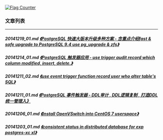 <a rel="nofollow" href="http://info.flagcounter.com/h9V1"  ><img src="http://s03.flagcounter.com/count/h9V1/bg_FFFFFF/txt_000000/border_CCCCCC/columns_2/maxflags_12/viewers_0/labels_0/pageviews_0/flags_0/"  alt="Flag Counter"  border="0"  ></a>  
  
### 文章列表  
----  
##### 20141219_01.md   [《PostgreSQL 快速大版本升级多种方案 - 含重点介绍fast & safe upgrade to PostgreSQL 9.4 use pg_upgrade & zfs》](20141219_01.md)  
##### 20141214_01.md   [《PostgreSQL 触发器应用 - use trigger audit record which column modified, insert, delete.》](20141214_01.md)  
##### 20141211_02.md   [《use event trigger function record user who alter table's SQL》](20141211_02.md)  
##### 20141211_01.md   [《PostgreSQL 事件触发器 - DDL审计 , DDL逻辑复制 , 打造DDL统一管理入》](20141211_01.md)  
##### 20141206_01.md   [《Install OpenVSwitch into CentOS 7 userspace》](20141206_01.md)  
##### 20141203_01.md   [《consistent status in distributed database for exp postgres-xc xl》](20141203_01.md)  
